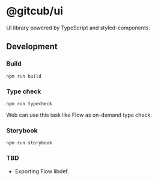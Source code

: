 # @gitcub/ui

UI library powered by TypeScript and styled-components.

## Development

### Build

```
npm run build
```

### Type check

```
npm run typecheck
```

Web can use this task like Flow as on-demand type check.

### Storybook

```
npm run storybook
```

### TBD

* Exporting Flow libdef.
